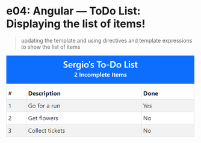 # e04: Angular &mdash; ToDo List: Displaying the list of items!
> updating the template and using directives and template expressions to show the list of items

![ToDo app: Step 4](../images/todo-app-step4-displaying-the-list.png)